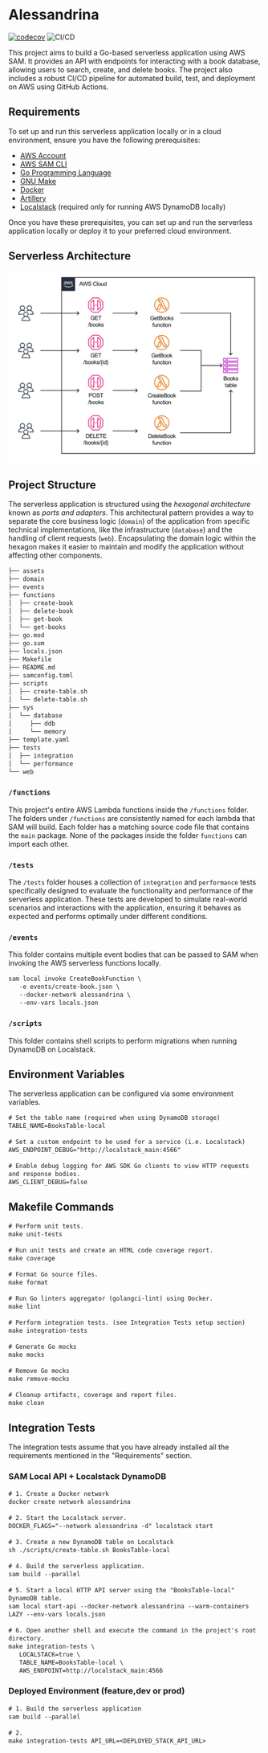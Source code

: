# Alessandrina

[![codecov](https://codecov.io/gh/rotiroti/alessandrina/branch/main/graph/badge.svg?token=eWAHfGU54Y)](https://codecov.io/gh/rotiroti/alessandrina)
![CI/CD](https://github.com/rotiroti/alessandrina/actions/workflows/pipeline.yaml/badge.svg)

This project aims to build a Go-based serverless application using AWS SAM. It provides an API with endpoints for interacting with a book database, allowing users to search, create, and delete books. The project also includes a robust CI/CD pipeline for automated build, test, and deployment on AWS using GitHub Actions.

## Requirements

To set up and run this serverless application locally or in a cloud environment, ensure you have the following prerequisites:

- [AWS Account](https://aws.amazon.com/account)
- [AWS SAM CLI](https://docs.aws.amazon.com/serverless-application-model/latest/developerguide/what-is-sam.html)
- [Go Programming Language](https://go.dev)
- [GNU Make](https://www.gnu.org/software/make)
- [Docker](https://www.docker.com)
- [Artillery](https://artillery.io)
- [Localstack](https://localstack.cloud) (required only for running AWS DynamoDB locally)

Once you have these prerequisites, you can set up and run the serverless application locally or deploy it to your preferred cloud environment.

## Serverless Architecture

<p align="center">
  <img src="assets/architecture.png" alt="Alessandrina Architecture"/>
</p>

## Project Structure

The serverless application is structured using the *hexagonal architecture* known as *ports and adapters*. This architectural pattern provides a way to separate the core business logic (`domain`) of the application from specific technical implementations, like the infrastructure (`database`) and the handling of client requests (`web`). Encapsulating the domain logic within the hexagon makes it easier to maintain and modify the application without affecting other components.

```shell
├── assets
├── domain
├── events
├── functions
│  ├── create-book
│  ├── delete-book
│  ├── get-book
│  └── get-books
├── go.mod
├── go.sum
├── locals.json
├── Makefile
├── README.md
├── samconfig.toml
├── scripts
│  ├── create-table.sh
│  └── delete-table.sh
├── sys
│  └── database
│     ├── ddb
│     └── memory
├── template.yaml
├── tests
│  ├── integration
│  └── performance
└── web
```

### `/functions`

This project's entire AWS Lambda functions inside the `/functions` folder. The folders under `/functions` are consistently named for each lambda that SAM will build. Each folder has a matching source code file that contains the `main` package. None of the packages inside the folder `functions` can import each other.

### `/tests`

The `/tests` folder houses a collection of `integration` and `performance` tests specifically designed to evaluate the functionality and performance of the serverless application. These tests are developed to simulate real-world scenarios and interactions with the application, ensuring it behaves as expected and performs optimally under different conditions.

### `/events`

This folder contains multiple event bodies that can be passed to SAM when invoking the AWS serverless functions locally.

```shell
sam local invoke CreateBookFunction \
   -e events/create-book.json \
   --docker-network alessandrina \
   --env-vars locals.json
```

### `/scripts`

This folder contains shell scripts to perform migrations when running DynamoDB on Localstack.

## Environment Variables

The serverless application can be configured via some environment variables.

```shell
# Set the table name (required when using DynamoDB storage)
TABLE_NAME=BooksTable-local

# Set a custom endpoint to be used for a service (i.e. Localstack)
AWS_ENDPOINT_DEBUG="http://localstack_main:4566"

# Enable debug logging for AWS SDK Go clients to view HTTP requests and response bodies.
AWS_CLIENT_DEBUG=false
```

## Makefile Commands

```shell
# Perform unit tests.
make unit-tests

# Run unit tests and create an HTML code coverage report.
make coverage

# Format Go source files.
make format

# Run Go linters aggregator (golangci-lint) using Docker.
make lint

# Perform integration tests. (see Integration Tests setup section)
make integration-tests

# Generate Go mocks
make mocks

# Remove Go mocks
make remove-mocks

# Cleanup artifacts, coverage and report files.
make clean
```

## Integration Tests

The integration tests assume that you have already installed all the requirements mentioned in the "Requirements" section.

### SAM Local API + Localstack DynamoDB

```shell
# 1. Create a Docker network
docker create network alessandrina

# 2. Start the Localstack server.
DOCKER_FLAGS="--network alessandrina -d" localstack start

# 3. Create a new DynamoDB table on Localstack
sh ./scripts/create-table.sh BooksTable-local

# 4. Build the serverless application.
sam build --parallel

# 5. Start a local HTTP API server using the "BooksTable-local" DynamoDB table.
sam local start-api --docker-network alessandrina --warm-containers LAZY --env-vars locals.json

# 6. Open another shell and execute the command in the project's root directory.
make integration-tests \
   LOCALSTACK=true \
   TABLE_NAME=BooksTable-local \
   AWS_ENDPOINT=http://localstack_main:4566
```

### Deployed Environment (feature,dev or prod)

```shell
# 1. Build the serverless application
sam build --parallel

# 2.
make integration-tests API_URL=<DEPLOYED_STACK_API_URL>
```
